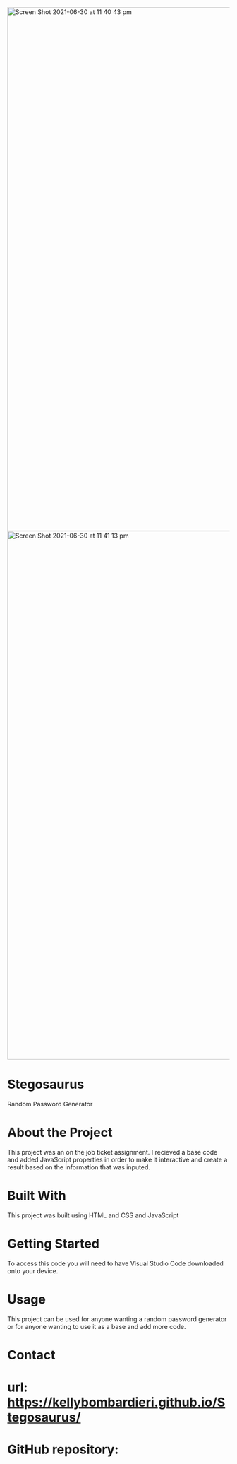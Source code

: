 <img width="1186" alt="Screen Shot 2021-06-30 at 11 40 43 pm" src="https://user-images.githubusercontent.com/83152269/123975741-bbc26f80-d9fc-11eb-9489-94a6522f0efc.png">

<img width="1197" alt="Screen Shot 2021-06-30 at 11 41 13 pm" src="https://user-images.githubusercontent.com/83152269/123975789-c54bd780-d9fc-11eb-93f0-c91f4444e097.png">


# Stegosaurus

Random Password Generator

# About the Project
This project was an on the job ticket assignment. I recieved a base code and added JavaScript properties in order to make it interactive and create a result based on the information that was inputed.


# Built With
This project was built using HTML and CSS and JavaScript

# Getting Started
To access this code you will need to have Visual Studio Code downloaded onto your device.

# Usage
This project can be used for anyone wanting a random password generator or for anyone wanting to use it as a base and add more code.

# Contact
# url: https://kellybombardieri.github.io/Stegosaurus/
# GitHub repository: 
